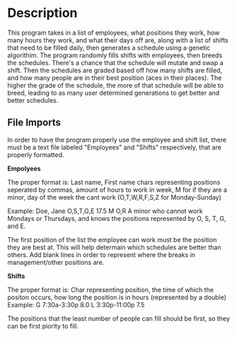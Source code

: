 # Description

This program takes in a list of employees,  what positions they work, how many hours they work, and what their days off are, along with a list of shifts that need to be filled daily, then generates a schedule using a genetic algorithim. The program randomly fills shifts with employees, then breeds the schedules. There's a chance that the schedule will mutate and swap a shift. Then the schedules are graded based off how many shifts are filled, and how many people are in their best position (aces in their places). The higher the grade of the schedule, the more of that schedule will be able to breed, leading to as many user determined generations to get better and better schedules.

## File Imports
In order to have the program properly use the employee and shift list, there must be a text file labeled "Employees" and "Shifts" respectively, that are properly formatted.


**Empolyees**


The proper format is: Last name, First name chars representing positions seperated by commas, amount of hours to work in week, M for if they are a minor, day of the week the cant work (O,T,W,R,F,S,Z for Monday-Sunday)


Example:
Doe, Jane O,S,T,G,E 17.5 M O,R
A minor who cannot work Mondays or Thursdays, and knows the positions represented by O, S, T, G, and E.

The first position of the list the employee can work must be the position they are best at. This will help determain which schedules are better than others.
Add blank lines in order to represent where the breaks in management/other positions are.


**Shifts**


The proper format is: Char representing position, the time of which the positon occurs, how long the position is in hours (represented by a double)
Example:
G 7:30a-3:30p 8.0
L 3:30p-11:00p 7.5

The positions that the least number of people can fill should be first, so they can be first piority to fill. 

